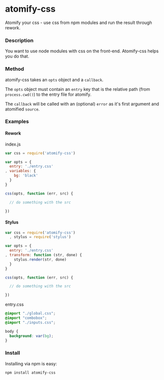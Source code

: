 atomify-css
===============

Atomify your css - use css from npm modules and run the result through rework.

### Description

You want to use node modules with css on the front-end. Atomify-css helps you do that.

### Method

atomify-css takes an `opts` object and a `callback`.

The `opts` object must contain an `entry` key that is the relative path (from `process.cwd()`) to the entry file for atomify.

The `callback` will be called with an (optional) `error` as it's first argument and atomified `source`.

### Examples

#### Rework
index.js
```js
var css = require('atomify-css')

var opts = {
  entry: './entry.css'
, variables: {
    bg: 'black'
  }
}

css(opts, function (err, src) {

  // do something with the src

})
```
#### Stylus
```js
var css = require('atomify-css')
  , stylus = require('stylus')

var opts = {
  entry: './entry.css'
, transform: function (str, done) {
    stylus.render(str, done)
  }
}

css(opts, function (err, src) {

  // do something with the src

})
```

entry.css
```css
@import "./global.css";
@import "combobox";
@import "./inputs.css";

body {
  background: var(bg);
}
```

### Install

Installing via npm is easy:

```bash
npm install atomify-css
```
